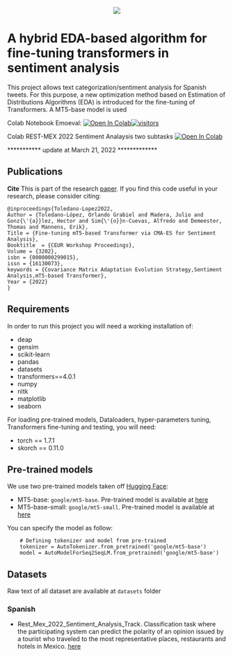 <p align="center">
  <img src="https://github.com/ogtoledano/Transformer_Based_EDA/blob/main/logo.PNG" />
</p>

# A hybrid EDA-based algorithm for fine-tuning transformers in sentiment analysis

This project allows text categorization/sentiment analysis for Spanish tweets. For this purpose, a new optimization method based on Estimation of Distributions Algorithms (EDA) is introduced for the fine-tuning of Transformers. A MT5-base model is used

Colab Notebook Emoeval:
[![Open In Colab](https://colab.research.google.com/assets/colab-badge.svg)](https://colab.research.google.com/drive/1pEFVMd4IWjLZ_Xg9Kc2deuC-FsgbYeZW?usp=sharing)[![visitors](https://visitor-badge.vercel.app/p/Rest_mex_DL_EDA?color=brightgreen)](https://github.com/ogtoledano/Rest_mex_DL_EDA)

Colab REST-MEX 2022 Sentiment Analaysis two subtasks
[![Open In Colab](https://colab.research.google.com/assets/colab-badge.svg)](https://colab.research.google.com/drive/1A9Rrj5ATODW7bY81EQ28bwhsd1lsVSCC?usp=sharing)

*********** update at March 21, 2022 *************

## Publications

**Cite** This is part of the research [paper](https://ceur-ws.org/Vol-3202/restmex-paper12.pdf).  If you find this code useful in your research, please consider citing:

    @inproceedings{Toledano-Lopez2022,
	Author = {Toledano-López, Orlando Grabiel and Madera, Julio and Gonz{\'{a}}lez, Hector and Sim{\'{o}}n-Cuevas, Alfredo and Demeester, Thomas and Mannens, Erik},
	Title = {Fine-tuning mT5-based Transformer via CMA-ES for Sentiment Analysis},
	Booktitle  = {CEUR Workshop Proceedings},
	Volume = {3202},
	isbn = {0000000299015},
    issn = {16130073},
    keywords = {Covariance Matrix Adaptation Evolution Strategy,Sentiment Analysis,mT5-based Transformer},
	Year = {2022}
    }

## Requirements

In order to run this project you will need a working installation of:

+ deap
+ gensim
+ scikit-learn
+ pandas
+ datasets
+ transformers==4.0.1
+ numpy
+ nltk
+ matplotlib
+ seaborn 

For loading pre-trained models, Dataloaders, hyper-parameters tuning, Transformers fine-tuning and testing, you will need:
+ torch == 1.7.1
+ skorch == 0.11.0

## Pre-trained models

We use two pre-trained models taken off [Hugging Face](https://huggingface.co/):

+ MT5-base: `google/mt5-base`. Pre-trained model is available at [here](https://huggingface.co/google/mt5-base)
+ MT5-base-small: `google/mt5-small`. Pre-trained model is available at [here](https://huggingface.co/google/mt5-small)

You can specify the model as follow:
```shell
    # Defining tokenizer and model from pre-trained
    tokenizer = AutoTokenizer.from_pretrained('google/mt5-base')
    model = AutoModelForSeq2SeqLM.from_pretrained('google/mt5-base')
```

## Datasets
Raw text of all dataset are available at `datasets` folder
### Spanish
+ Rest_Mex_2022_Sentiment_Analysis_Track. Classification task where the participating system can predict the polarity of an opinion issued by a tourist who traveled to the most representative places, restaurants and hotels in Mexico.  [here](https://sites.google.com/cicese.edu.mx/rest-mex-2022/tracks/sentiment-analysis-task)
